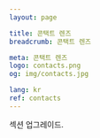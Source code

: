```yaml
---
layout: page

title: 콘택트 렌즈
breadcrumb: 콘택트 렌즈

meta: 콘택트 렌즈
logo: contacts.png
og: img/contacts.jpg

lang: kr
ref: contacts
---
```



섹션 업그레이드.
